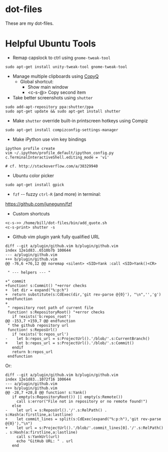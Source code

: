 # dot-files

These are my dot-files.

# Helpful Ubuntu Tools

- Remap capslock to ctrl using `gnome-tweak-tool`
```
sudo apt-get install unity-tweak-tool gnome-tweak-tool
```
- Manage multiple clipboards using [CopyQ](https://github.com/hluk/CopyQ)
  - Global shortcut:
    - <c-s-1> Show main window
    - <c-s-@> Copy second item
- Take better screenshots using `shutter`
```
sudo add-apt-repository ppa:shutter/ppa
sudo apt-get update && sudo apt-get install shutter
```
- Make `shutter` override built-in printscreen hotkeys using Compiz
```
sudo apt-get install compizconfig-settings-manager
```
- Make iPython use vim key bindings
```
ipython profile create
vim ~/.ipython/profile_default/ipython_config.py
c.TerminalInteractiveShell.editing_mode = 'vi'

# cf. http://stackoverflow.com/a/38329940
```
- Ubuntu color picker

```
sudo apt-get install gpick
```

- `fzf` -- fuzzy `ctrl-R` (and more) in terminal:

https://github.com/junegunn/fzf

- Custom shortcuts

```
<c-s->> /home/bill/dot-files/bin/add_quote.sh
<c-s-print> shutter -s
```

- Github vim plugin yank fully qualified URL

```
diff --git a/plugin/github.vim b/plugin/github.vim
index 12e1d83..6510b7b 100644
--- a/plugin/github.vim
+++ b/plugin/github.vim
@@ -76,6 +76,12 @@ noremap <silent> <SID>Yank :call <SID>Yank()<CR>
 
 " --- helpers --- "
 
+" commit
+function! s:Commit() "+error checks
+  let dir = expand("%:p:h")
+  return substitute(s:CdExec(dir,'git rev-parse @{0}'), "\n",'','g')
+endfunction
+
 " repository root path of current file
 function! s:RepositoryRoot() "+error checks
   if !exists('b:repos_root')
@@ -153,7 +159,7 @@ endfunction
 " the github repository url
 function! s:ReposUrl()
   if !exists('b:repos_url')
-    let b:repos_url = s:ProjectUrl().'/blob/'.s:CurrentBranch()
+    let b:repos_url = s:ProjectUrl().'/blob/'.s:Commit()
   endif
   return b:repos_url
 endfunction
```

Or:

```
diff --git a/plugin/github.vim b/plugin/github.vim
index 12e1d83..1072f16 100644
--- a/plugin/github.vim
+++ b/plugin/github.vim
@@ -28,7 +28,8 @@ function! s:Yank()
   if empty(s:RepositoryRoot()) || empty(s:Remote())
     call s:error("File not in repository or no remote found!")
   else
-    let url = s:ReposUrl().'/'.s:RelPath() . s:Hash(a:firstline,a:lastline)
+    let commit_lines = split(s:CdExec(expand("%:p:h"),'git rev-parse @{0}'),"\n")
+    let url = s:ProjectUrl().'/blob/'.commit_lines[0].'/'.s:RelPath() . s:Hash(a:firstline,a:lastline)
     call s:YankUrl(url)
     echo "GitHub URL: " . url
   end
```
